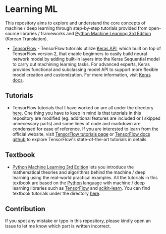 # Learning ML

This repository aims to explore and understand the core concepts of machine / deep learning through step-by-step tutorials provided from open-source libraries / frameworks and [Python Machine Learning 3rd Edition](https://www.gilbut.co.kr/book/view?bookcode=BN002431) (Korean Translation).

- [TensorFlow](https://www.tensorflow.org/) - TensorFlow tutorials utilize [Keras API](https://keras.io/), which built on top of TensorFlow version 2, that enable beginners to easily build neural network model by adding built-in layers into the Keras Sequential model to carry out machining learning tasks. For advanced experts, Keras provides functional and subclassing model API to support more flexible model creation and customization. For more information, visit [Keras docs](https://keras.io/api/). 

## Tutorials

- TensorFlow tutorials that I have worked on are all under the directory [here](./tensorflow_tutorials). One thing you have to keep in mind is that tutorials in this repository are modified (eg. additional features are included or I skipped unnecessary parts) and some lines of code and markdown are condensed for ease of reference. If you are interested to learn from the official website, visit [TensorFlow tutorials page](https://www.tensorflow.org/tutorials) or [TensorFlow docs github](https://github.com/tensorflow/docs) to explore TensorFlow's state-of-the-art tutorials in details.

## Textbook

- [Python Machine Learning 3rd Edition](https://www.gilbut.co.kr/book/view?bookcode=BN002431) lets you introduce the mathematical theories and algorithms behind the machine / deep learning using the real-world practical examples. All the tutorials in this textbook are based on the [Python](https://python.org/) language with machine / deep learning libraries such as [TensorFlow](https://www.tensorflow.org/) and [scikit-learn](https://scikit-learn.org/stable/). You can find textbook tutorials under the directory [here](./python_machine_learning_textbook).

## Contribution

If you spot any mistake or typo in this repository, please kindly open an issue to let me know which part is written incorrect.
